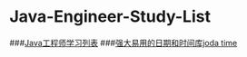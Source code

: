 # Java-Engineer-Study-List

###[Java工程师学习列表](https://p.rogram.me/java.study.list/)
###[强大易用的日期和时间库joda time](http://persevere.iteye.com/blog/1755237)

